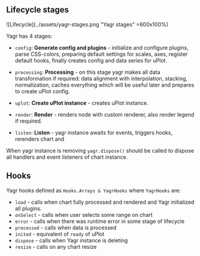## Lifecycle stages

![Lifecycle](../assets/yagr-stages.png "Yagr stages" =600x100%)

Yagr has 4 stages:

-   `config`: **Generate config and plugins** - initialize and configure plugins, parse CSS-colors, preparing default settings for scales, axes, register default hooks, finally creates config and data series for uPlot.

-   `processing`: **Processing** - on this stage yagr makes all data transformation if required: data alignment with interpolation, stacking, normalization, caches everything which will be useful later and prepares to create uPlot config.
-   `uplot`: **Create uPlot instance** - creates uPlot instance.
-   `render`: **Render** - renders node with custom renderer, also render legend if required.
-   `listen`: **Listen** - yagr instance awaits for events, triggers hooks, rerenders chart and

When yagr instance is removing `yagr.dispose()` should be called to dispose all handlers and event listeners of chart instance.

## Hooks

Yagr hooks defined as `Hooks.Arrays & YagrHooks` where `YagrHooks` are:

-   `load` - calls when chart fully processed and rendered and Yagr initialized all plugins.
-   `onSelect` - calls when user selects some range on chart
-   `error` - calls when there was runtime error in some stage of lifecycle
-   `processed` - calls when data is processed
-   `inited` - equivalent of `ready` of uPlot
-   `dispose` - calls when Yagr instance is deleting
-   `resize` - calls on any chart resize
